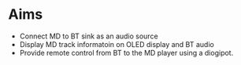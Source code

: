 # Aims
  
* Connect MD to BT sink as an audio source
* Display MD track informatoin on OLED display and BT audio
* Provide remote control from BT to the MD player using a diogipot.
